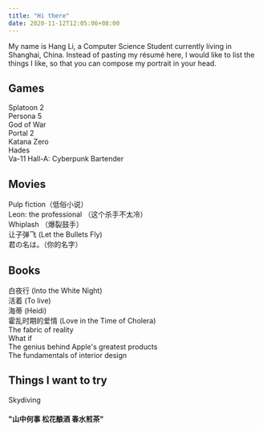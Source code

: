 ```yaml
---
title: "Hi there"
date: 2020-11-12T12:05:06+08:00
---
```


My name is Hang Li, a Computer Science Student currently living in Shanghai, China. Instead of pasting my résumé here, I would like to list the things I like, so that you can compose my portrait in your head.

## Games
Splatoon 2  
Persona 5  
God of War  
Portal 2  
Katana Zero  
Hades  
Va-11 Hall-A: Cyberpunk Bartender

## Movies
Pulp fiction（低俗小说）  
Leon: the professional （这个杀手不太冷）  
Whiplash （爆裂鼓手）  
让子弹飞 (Let the Bullets Fly)  
君の名は。（你的名字）

## Books
白夜行 (Into the White Night)  
活着 (To live)  
海蒂 (Heidi)  
霍乱时期的爱情 (Love in the Time of Cholera)  
The fabric of reality  
What if  
The genius behind Apple's greatest products  
The fundamentals of interior design  

## Things I want to try
Skydiving  
   
  
    

#### "山中何事 松花酿酒 春水煎茶"
